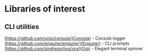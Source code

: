 # Libraries of interest

## CLI utilities

[https://github.com/unjs/consola](Consola) - Console logger
[https://github.com/enquirer/enquirer](Enquirer) - CLI prompts
[https://github.com/sindresorhus/ora](Ora) - Elegant terminal spinner
